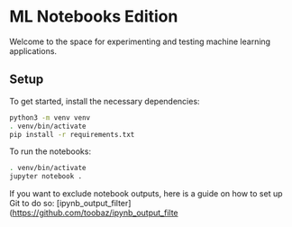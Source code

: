ML Notebooks Edition
==========================

Welcome to the space for experimenting and testing machine learning applications.

Setup
-----

To get started, install the necessary dependencies:

```bash
python3 -m venv venv
. venv/bin/activate
pip install -r requirements.txt
```

To run the notebooks:

```bash
. venv/bin/activate
jupyter notebook .
```

If you want to exclude notebook outputs, here is a guide on how to set up Git to do so: [ipynb_output_filter](https://github.com/toobaz/ipynb_output_filte